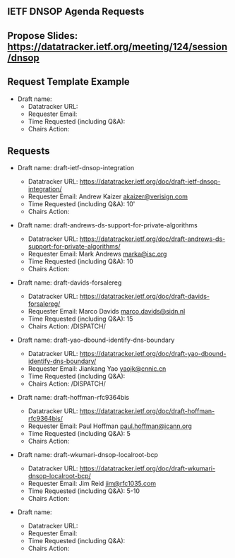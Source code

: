 ## IETF DNSOP Agenda Requests

## Propose Slides: https://datatracker.ietf.org/meeting/124/session/dnsop

## Request Template Example

*   Draft name:
    - Datatracker URL:
    - Requester Email:
    - Time Requested (including Q&A):
    - Chairs Action:

## Requests

*   Draft name: draft-ietf-dnsop-integration
    - Datatracker URL: https://datatracker.ietf.org/doc/draft-ietf-dnsop-integration/
    - Requester Email: Andrew Kaizer <akaizer@verisign.com>
    - Time Requested (including Q&A): 10'
    - Chairs Action:

*   Draft name: draft-andrews-ds-support-for-private-algorithms
    - Datatracker URL: https://datatracker.ietf.org/doc/draft-andrews-ds-support-for-private-algorithms/
    - Requester Email: Mark Andrews <marka@isc.org>
    - Time Requested (including Q&A): 10
    - Chairs Action:

*   Draft name: draft-davids-forsalereg
    - Datatracker URL: https://datatracker.ietf.org/doc/draft-davids-forsalereg/
    - Requester Email: Marco Davids <marco.davids@sidn.nl>
    - Time Requested (including Q&A): 15
    - Chairs Action: /DISPATCH/

*   Draft name: draft-yao-dbound-identify-dns-boundary
    - Datatracker URL: https://datatracker.ietf.org/doc/draft-yao-dbound-identify-dns-boundary/
    - Requester Email: Jiankang Yao <yaojk@cnnic.cn>
    - Time Requested (including Q&A):
    - Chairs Action: /DISPATCH/

*   Draft name: draft-hoffman-rfc9364bis
    - Datatracker URL: https://datatracker.ietf.org/doc/draft-hoffman-rfc9364bis/
    - Requester Email: Paul Hoffman <paul.hoffman@icann.org>
    - Time Requested (including Q&A): 5
    - Chairs Action:

*   Draft name: draft-wkumari-dnsop-localroot-bcp
    - Datatracker URL: https://datatracker.ietf.org/doc/draft-wkumari-dnsop-localroot-bcp/
    - Requester Email: Jim Reid <jim@rfc1035.com>
    - Time Requested (including Q&A): 5-10
    - Chairs Action:

*   Draft name:
    - Datatracker URL:
    - Requester Email:
    - Time Requested (including Q&A):
    - Chairs Action:

